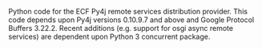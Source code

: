 Python code for the ECF Py4j remote services distribution provider.   This code depends upon Py4j versions 0.10.9.7 and above and Google Protocol Buffers 3.22.2.   Recent additions (e.g. support for osgi async remote services) are dependent upon Python 3 concurrent package.
